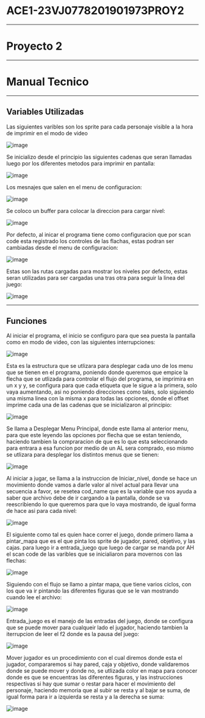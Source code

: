 # ACE1-23VJ0778201901973PROY2
- - - -
# Proyecto 2
- - - -
# Manual Tecnico

- - - - 

## Variables Utilizadas

Las siguientes varibles son los sprite para cada personaje visible a la hora de imprimir en el modo de video

![image](https://github.com/rauudy/ACE1-23VJ0778201901973PROY2/assets/66295181/fb6696e0-12f7-41a9-9c47-c08608902ffa)

Se inicializo desde el principio las siguientes cadenas que seran llamadas luego por los diferentes metodos para imprimir en pantalla:

![image](https://github.com/rauudy/ACE1-23VJ0778201901973PROY2/assets/66295181/89bbca3a-d7ce-4eea-b3e4-ada2559ec6dc)

Los mesnajes que salen en el menu de configuracion:

![image](https://github.com/rauudy/ACE1-23VJ0778201901973PROY2/assets/66295181/739fe253-ecc9-45d4-b59b-799556e36670)

Se coloco un buffer para colocar la direccion para cargar nivel:

![image](https://github.com/rauudy/ACE1-23VJ0778201901973PROY2/assets/66295181/90bb2820-a458-4d55-baf6-cd5f39b76af3)

Por defecto, al inicar el programa tiene como configuracion que por scan code esta registrado los controles de las flachas, estas podran ser cambiadas desde el menu de configuracion:

![image](https://github.com/rauudy/ACE1-23VJ0778201901973PROY2/assets/66295181/874e506f-cf84-417f-9302-68a8f45e091c)

Estas son las rutas cargadas para mostrar los niveles por defecto, estas seran utilizadas para ser cargadas una tras otra para seguir la linea del juego:

![image](https://github.com/rauudy/ACE1-23VJ0778201901973PROY2/assets/66295181/285df93a-c012-4575-b090-97b57e1606b4)

- - - - 
## Funciones

Al iniciar el programa, el inicio se configuro para que sea puesta la pantalla como en modo de video, con las siguientes interrupciones:

![image](https://github.com/rauudy/ACE1-23VJ0778201901973PROY2/assets/66295181/d3047a0e-c3f0-44ea-85d3-1e8c91ecc2a2)

Esta es la estructura que se utlizara para desplegar cada uno de los menu que se tienen en el programa, poniendo donde queremos que empice la flecha que se utlizada para controlar el flujo del programa, se imprimira en un x y y, se configura para que cada etiqueta que le sigue a la primera, solo vaya aumentando, asi no poniendo direcciones como tales, solo siguiendo una misma linea con la misma x para todas las opciones, donde el offset imprime cada una de las cadenas que se inicializaron al principio:

![image](https://github.com/rauudy/ACE1-23VJ0778201901973PROY2/assets/66295181/6c930d52-579d-496b-82df-685e855c2b3c)

Se llama a Desplegar Menu Principal, donde este llama al anterior menu, para que este leyendo las opciones por flecha que se estan teniendo, haciendo tambien la compraracion de que es lo que esta seleccionando para entrara a esa funcion por medio de un AL sera comprado, eso mismo se utlizara para desplegar los distintos menus que se tienen:

![image](https://github.com/rauudy/ACE1-23VJ0778201901973PROY2/assets/66295181/ed10e823-7092-4b57-af92-9cf6d744cd46)

Al iniciar a jugar, se llama a la instruccion de Iniciar_nivel, donde se hace un movimiento donde vamos a darle valor al nivel actual para llevar una secuencia a favor, se resetea cod_name que es la variable que nos ayuda a saber que archivo debe de ir cargando a la pantalla, donde se va reescribiendo lo que queremos para que lo vaya mostrando, de igual forma de hace asi para cada nivel:

![image](https://github.com/rauudy/ACE1-23VJ0778201901973PROY2/assets/66295181/8039edb1-1ce4-40a9-a6f2-ee97180e88c9)

El siguiente como tal es quien hace correr el juego, donde primero llama a pintar_mapa que es el que pinta los sprite de jugador, pared, objetivo, y las cajas. para luego ir a entrada_juego que luego de cargar se manda por AH el scan code de las varibles que se inicialiaron para movernos con las flechas:

![image](https://github.com/rauudy/ACE1-23VJ0778201901973PROY2/assets/66295181/40c52c0f-4de9-4f5f-a309-934ad3e0b241)

Siguiendo con el flujo se llamo a pintar mapa, que tiene varios ciclos, con los que va ir pintando las diferentes figuras que se le van mostrando cuando lee el archivo:

![image](https://github.com/rauudy/ACE1-23VJ0778201901973PROY2/assets/66295181/2a55c922-c661-4612-966f-ff5ae0db9195)

Entrada_juego es el manejo de las entradas del juego, donde se configura que se puede mover para cualqueir lado el jugador, haciendo tambien la iterrupcion de leer el f2 donde es la pausa del juego:

![image](https://github.com/rauudy/ACE1-23VJ0778201901973PROY2/assets/66295181/4e8e077b-fa27-4f79-a5de-57dce892e770)

Mover jugador es un procedimiento con el cual diremos donde esta el jugador, compararemos si hay pared, caja y objetivo, donde validaremos donde se puede mover y donde no, se utlizada color en mapa para conocer donde es que se encuentras las diferentes figuras, y las instrucciones respectivas si hay que sumar o restar para hacer el movimiento del personaje, haciendo memoria que al subir se resta y al bajar se suma, de igual forma para ir a izquierda se resta y a la derecha se suma:

![image](https://github.com/rauudy/ACE1-23VJ0778201901973PROY2/assets/66295181/c11ffc3b-3ef6-4ee7-8895-62248ea860b2)













